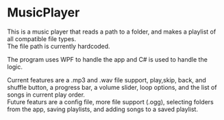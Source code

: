 # MusicPlayer
This is a music player that reads a path to a folder, and makes a playlist of all compatible file types.
<br>The file path is currently hardcoded.

The program uses WPF to handle the app and C# is used to handle the logic.

Current features are a .mp3 and .wav file support, play,skip, back, and shuffle button, a progress bar, a volume slider, loop options, and the list of songs in current play order.
<br>Future featurs are a config file, more file support (.ogg), selecting folders from the app, saving playlists, and adding songs to a saved playlist.
